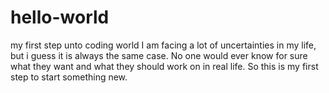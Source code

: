 # hello-world
my first step unto coding world
I am facing a lot of uncertainties in my life, but i guess it is always the same case. No one would ever know for sure what they want and what they should work on in real life. So this is my first step to start something new. 
